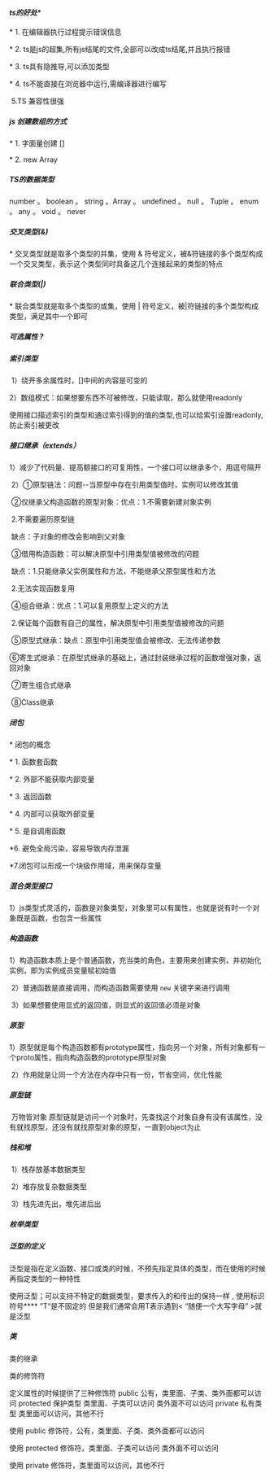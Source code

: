 #### *ts的好处**

 \* 1. 在编辑器执行过程提示错误信息

 \* 2. ts是js的超集,所有js结尾的文件,全部可以改成ts结尾,并且执行报错

 \* 3. ts具有隐推导,可以添加类型

 \* 4. ts不能直接在浏览器中运行,需编译器进行编写

​	5.TS 兼容性很强

##### js 创建数组的方式

 \* 1. 字面量创建 []

 \* 2. new Array

##### TS的数据类型

number 。 boolean 。 string 。Array  。 undefined 。 null 。 Tuple  。 enum  。 any 。 void 。 never



#####  交叉类型(&)

 \* 交叉类型就是取多个类型的并集，使用 & 符号定义，被&符链接的多个类型构成一个交叉类型，表示这个类型同时具备这几个连接起来的类型的特点

##### 联合类型(|)

 \* 联合类型就是取多个类型的或集，使用 | 符号定义，被|符链接的多个类型构成类型，满足其中一个即可

#####  可选属性 ?

##### **索引类型**

​	1）绕开多余属性时，[]中间的内容是可变的

​	2）数组模式：如果想要东西不可被修改，只能读取，那么就使用readonly

使用接口描述索引的类型和通过索引得到的值的类型,也可以给索引设置readonly,防止索引被更改

##### **接口继承**（extends）

​	1）减少了代码量、提高额接口的可复用性，一个接口可以继承多个，用逗号隔开

​	2）①原型链法：问题--当原型中存在引用类型值时，实例可以修改其值

​		②仅继承父构造函数的原型对象：优点：1.不需要新建对象实例

​																			2.不需要遍历原型链

​																缺点：子对象的修改会影响到父对象

​		③借用构造函数：可以解决原型中引用类型值被修改的问题

​							缺点：1.只能继承父实例属性和方法，不能继承父原型属性和方法

​										2.无法实现函数复用

​		④组合继承：优点：1.可以复用原型上定义的方法

​						2.保证每个函数有自己的属性，解决原型中引用类型值被修改的问题

​		⑤原型式继承：缺点：原型中引用类型值会被修改、无法传递参数

​		⑥寄生式继承：在原型式继承的基础上，通过封装继承过程的函数增强对象，返回对象

​		⑦寄生组合式继承

​		⑧Class继承



##### **闭包**

 \* 闭包的概念

 \* 1. 函数套函数

 \* 2. 外部不能获取内部变量

 \* 3. 返回函数

 \* 4. 内部可以获取外部变量

 \* 5. 是自调用函数

*6.  避免全局污染，容易导致内存泄漏

*7.闭包可以形成一个块级作用域，用来保存变量

##### **混合类型接口**

​	1）js类型式灵活的，函数是对象类型，对象里可以有属性，也就是说有时一个对象既是函数，也包含一些属性



##### **构造函数**

​	1）构造函数本质上是个普通函数，充当类的角色，主要用来创建实例，并初始化实例，即为实例成员变量赋初始值

​	2）普通函数是直接调用，而构造函数需要使用 `new` 关键字来进行调用

​	3）如果想要使用显式的返回值，则显式的返回值必须是对象



##### **原型**

​	1）原型就是每个构造函数都有prototype属性，指向另一个对象，所有对象都有一个proto属性，指向构造函数的prototype原型对象

​	2）作用就是让同一个方法在内存中只有一份，节省空间，优化性能



##### **原型链**

​	万物皆对象 原型链就是访问一个对象时，先查找这个对象自身有没有该属性，没有就找原型，还没有就找原型对象的原型，一直到object为止



##### **栈和堆**

​	1）栈存放基本数据类型

​	2）堆存放复杂数据类型

​	3）栈先进先出，堆先进后出



##### 枚举类型



##### 泛型的定义

泛型是指在定义函数、接口或类的时候，不预先指定具体的类型，而在使用的时候再指定类型的一种特性

使用泛型；可以支持不特定的数据类型，要求传入的和传出的保持一样  , 使用标识符号**<T>**      ”T“是不固定的 但是我们通常会用T表示遇到< “随便一个大写字母” >就是泛型



##### 类

类的继承 

类的修饰符

定义属性的时候提供了三种修饰符 
public          公有，类里面、子类、类外面都可以访问 
protected   保护类型 类里面、子类可以访问  类外面不可以访问
private		私有类型 类里面可以访问，其他不行

使用 public 修饰符，公有，类里面、子类、类外面都可以访问

使用 protected 修饰符，类里面、子类可以访问  类外面不可以访问

使用 private 修饰符，类里面可以访问，其他不行